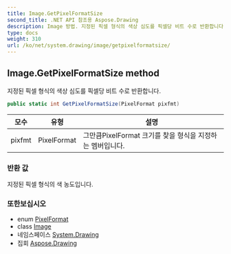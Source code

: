 ```yaml
---
title: Image.GetPixelFormatSize
second_title: .NET API 참조용 Aspose.Drawing
description: Image 방법. 지정된 픽셀 형식의 색상 심도를 픽셀당 비트 수로 반환합니다.
type: docs
weight: 310
url: /ko/net/system.drawing/image/getpixelformatsize/
---
```

## Image.GetPixelFormatSize method

지정된 픽셀 형식의 색상 심도를 픽셀당 비트 수로 반환합니다.

```csharp
public static int GetPixelFormatSize(PixelFormat pixfmt)
```

| 모수 | 유형 | 설명 |
| --- | --- | --- |
| pixfmt | PixelFormat | 그만큼PixelFormat 크기를 찾을 형식을 지정하는 멤버입니다. |

### 반환 값

지정된 픽셀 형식의 색 농도입니다.

### 또한보십시오

* enum [PixelFormat](../../../system.drawing.imaging/pixelformat/)
* class [Image](../)
* 네임스페이스 [System.Drawing](../../image/)
* 집회 [Aspose.Drawing](../../../)


